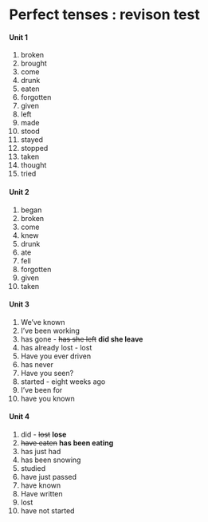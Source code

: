 # Perfect tenses : revison test

#### Unit 1

1. broken
2. brought
3. come
4. drunk
5. eaten
6. forgotten
7. given
8. left
9. made
10. stood
11. stayed
12. stopped
13. taken
14. thought
15. tried

#### Unit 2

1. began
2. broken
3. come
4. knew
5. drunk
6. ate
7. fell
8. forgotten
9. given
10. taken

#### Unit 3

1. We’ve known
2. I’ve been working
3. has gone - ~~has she left~~ **did she leave**
4. has already lost - lost
5. Have you ever driven
6. has never
7. Have you seen?
8. started - eight weeks ago
9. I’ve been for
10. have you known

#### Unit 4

1. did  - ~~lost~~  **lose** 
2. ~~have eaten~~ **has been eating**
3. has just had
4. has been snowing
5. studied
6. have just passed
7. have known
8. Have written
9. lost
10. have not started